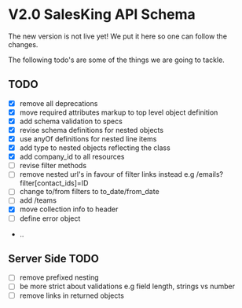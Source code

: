 # V2.0 SalesKing API Schema

The new version is not live yet! We put it here so one can follow the changes.

The following todo's are some of the things we are going to tackle.

## TODO

- [x] remove all deprecations
- [x] move required attributes markup to top level object definition
- [x] add schema validation to specs
- [x] revise schema definitions for nested objects
- [x] use anyOf definitions for nested line items
- [x] add type to nested objects reflecting the class
- [x] add company_id to all resources
- [ ] revise filter methods
- [ ] remove nested url's in favour of filter links instead e.g /emails?filter[contact_ids]=ID
- [ ] change to/from filters to to_date/from_date
- [ ] add /teams
- [x] move collection info to header
- [ ] define error object
- ..

## Server Side TODO

- [ ] remove prefixed nesting
- [ ] be more strict about validations e.g field length, strings vs number
- [ ] remove links in returned objects